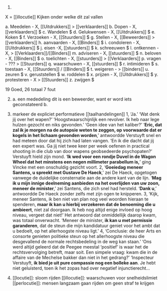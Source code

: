 1.	

X = [[illocutie]]
Kijken onder welke dit zal vallen

a. Meedelen - X, [[Uitdrukkers]] > [[verklaarders]]
b. Dopen - X, [[verklaarders]] $
c. Wandelen $
d. Gelukwensen - X, [[Uitdrukkers]] $
e. Koken $
f. Verzoeken - X, [[Stuurders]] $
g. Stellen - X, [[Beweerders]] > [[verklaarders]]
h. aanvaarden - X, [[Binders]] $
i. condoleren - X, [[Uitdrukkers]] $
j. eisen -X, [[stuurders]] $
k. schreeuwen $
l. ontkennen - X,  > [[Verklaarders]]/[[Binders]]
m. adviseren - X, [[stuurders]] $
n. beloven - X, [[Binders]] $
o. toelichten - X, [[stuurders]] > [[Verklaarders]]
p. vragen - ??? > [[Stuurders]]
q. waarschuwen - X, [[stuurders]] $
r. intimideren $
s. toestaan - X, [[Stuurders]] / [[Binders]] $
t. weigeren -  > [[binders]]
u. zeuren $
v. geruststellen $
w. roddelen $
x. prijzen - X, [[Uitdrukkers]] $
y. protesteren -  X > [[Stuurders]]
z. zwijgen $

19 Goed, 26 totaal 7 fout

2. a. een mededeling dit is een beweerder, want er word iets geconstateerd
b.  

3.  markeer de expliciet performatieve [[taalhandelingen]]
1, ‘Ja.’ ‘Wat denk jij over het wapen?’ ‘Hoogstwaarschijnlijk een revolver. Ik heb naar lege hulzen gezocht en niks gevonden.’ ‘Geen idee van het kaliber?’ ‘**Eric, dat zal ik je morgen na de autopsie weten te zeggen, op voorwaarde dat er kogels in het lichaam gevonden worden**,’ antwoordde Verstuyft snel en had meteen door dat hij zich had laten vangen. ‘En ik die dacht dat jij een expert was. Ga jij niet twee keer per week oefenen in practical shooting in die club van door wapens geobsedeerde psychopaten?’ Verstuyft hield zijn mond. ‘**Ik wed voor een rondje Duvel in de Wagon Wheel dat het minstens een negen millimeter parabellum is,**’ ging Vincke met een onschuldig gezicht voort. 
2, ‘**Goeiedag meneer Santens, u spreekt met Gustave De Haeck**,’ zei De Haeck, opgetogen vanwege de duidelijke consternatie aan de andere kant van de lijn. ‘**Mag ik u mijn innige deelneming aanbieden na het overlijden van uw zoon, meneer de minister**,’ zei Santens, die zich snel had hersteld. ‘**Dank u**,’ antwoordde De Haeck zonder zelfs met zijn ogen te knipperen. 
3, ‘Kijk, meneer Santens, ik ben niet van plan nog veel woorden hieraan te spenderen, **maar ik kan u hierbij verzekeren dat de benoeming die u ambieert**, niet zal doorgaan. Ik heb nog altijd enige invloed op hoog niveau, vergeet dat niet!’ Het antwoord dat onmiddellijk daarop kwam, was totaal onverwacht. ‘Meneer de minister, **ik kan u met permissie garanderen**, dat de steun die mijn kandidatuur geniet voor het ambt dat u bedoelt, op het allerhoogste niveau ligt.’ 
4, ‘Conclusie: de heer Arts en consorte genieten politieke steun op het allerhoogste niveau die desgevallend de normale rechtsbedeling in de weg kan staan.’ ‘Ons werd altijd geleerd dat de Peegee meestal ‘positief’ is waar het de rechtsvervolging betreft, maar soit. Een simpele vraag: kwam die in de affaire van de Mechelse bakker dan niet in het gedrang?’ ‘Inspecteur Verstuyft, **ik bied je uit pure compassie nog een bolleke aan**. Je hebt niet geluisterd, toen ik het zopas had over negatief injunctierecht...

4. [[locutie]]: sloom rijden
[[illocutie]]: waarschuwen voor snelheidslimiet
[[perlocutie]]: mensen langzaam gaan rijden om geen straf te krijgen


